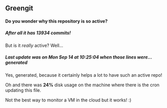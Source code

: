 ## Greengit

#### Do you wonder why this repository is so active?

##### After all it has 13934 commits!

But is it *really* active? Well...

##### Last update was on Mon Sep 14 at 10:25:04 when those lines were... generated

Yes, generated, because it certainly helps a lot to have such an active repo!

Oh and there was **24%** disk usage on the machine
where there is the cron updating this file.

Not the best way to monitor a VM in the cloud but it works! :)

